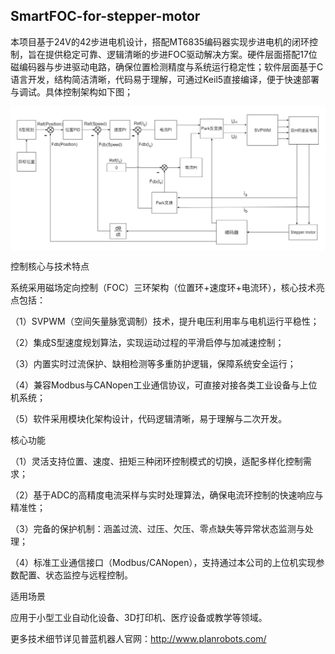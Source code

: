
## SmartFOC-for-stepper-motor
本项目基于24V的42步进电机设计，搭配MT6835编码器实现步进电机的闭环控制，旨在提供稳定可靠、逻辑清晰的步进FOC驱动解决方案。硬件层面搭配17位磁编码器与步进驱动电路，确保位置检测精度与系统运行稳定性；软件层面基于C语言开发，结构简洁清晰，代码易于理解，可通过Keil5直接编译，便于快速部署与调试。具体控制架构如下图；
	

<img src="asset\控制框架.png" alt="system" style="display: block; margin: 5px auto;zoom:85%" />

控制核心与技术特点

系统采用磁场定向控制（FOC）三环架构（位置环+速度环+电流环），核心技术亮点包括：

（1）SVPWM（空间矢量脉宽调制）技术，提升电压利用率与电机运行平稳性；

（2）集成S型速度规划算法，实现运动过程的平滑启停与加减速控制；

（3）内置实时过流保护、缺相检测等多重防护逻辑，保障系统安全运行；

（4）兼容Modbus与CANopen工业通信协议，可直接对接各类工业设备与上位机系统；

（5）软件采用模块化架构设计，代码逻辑清晰，易于理解与二次开发。

核心功能

（1）灵活支持位置、速度、扭矩三种闭环控制模式的切换，适配多样化控制需求；

（2）基于ADC的高精度电流采样与实时处理算法，确保电流环控制的快速响应与精准性；

（3）完备的保护机制：涵盖过流、过压、欠压、零点缺失等异常状态监测与处理；

（4）标准工业通信接口（Modbus/CANopen），支持通过本公司的上位机实现参数配置、状态监控与远程控制。

适用场景

应用于小型工业自动化设备、3D打印机、医疗设备或教学等领域。

更多技术细节详见普蓝机器人官网：http://www.planrobots.com/